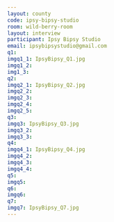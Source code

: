 ```yaml
---
layout: county 
code: ipsy-bipsy-studio
room: wild-berry-room
layout: interview
participant: Ipsy Bipsy Studio
email: ipsybipsystudio@gmail.com
q1: 
imgq1_1: IpsyBipsy_Q1.jpg
imgq1_2: 
img1_3: 
q2: 
imgq2_1: IpsyBipsy_Q2.jpg
imgq2_2: 
imgq2_3: 
imgq2_4: 
imgq2_5: 
q3: 
imgq3: IpsyBipsy_Q3.jpg
imgq3_2: 
imgq3_3: 
q4: 
imgq4_1: IpsyBipsy_Q4.jpg
imgq4_2: 
imgq4_3: 
imgq4_4: 
q5: 
imgq5: 
q6: 
imgq6: 
q7: 
imgq7: IpsyBipsy_Q7.jpg
---
```

